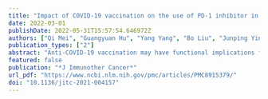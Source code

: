 ```yaml
---
title: "Impact of COVID-19 vaccination on the use of PD-1 inhibitor in treating patients with cancer: a real-world study"
date: 2022-03-01
publishDate: 2022-05-31T15:57:54.646972Z
authors: ["Qi Mei", "Guangyuan Hu", "Yang Yang", "Bo Liu", "Junping Yin", "Ming Li", "Qiao Huang", "Xi Tang", "Alexander Böhner", "Amy Bryant", "Christian Kurts", "Xianglin Yuan", "Jian Li"]
publication_types: ["2"]
abstract: "Anti-COVID-19 vaccination may have functional implications for immune checkpoint inhibitor treatment in patients with cancer. This study was undertaken to determine whether the safety or efficacy of anti-PD-1 therapy is reduced in patients with cancer during COVID-19 vaccination. A large multicenter observational study was conducted in 83 Chinese hospitals between January 28, 2021 and September 30, 2021. A total of 3552 patients were screened and 2048 eligible patients with cancer receiving PD-1 inhibitor treatment were recruited. All enrolled patients had received camrelizumab treatment alone or in conjunction with other cancer therapies. Among these, 1518 (74.1%) patients received the BBIBP-CorV vaccine and were defined as the vaccinated subgroup. The remaining 530 (25.9%) patients did not receive anti-COVID-19 vaccination and were defined as the non-vaccinated subgroup. For all participants, Response Evaluation Criteria in Solid Tumor and Common Terminology Criteria for Adverse Events criteria were used to evaluate the efficacy and safety of camrelizumab treatment, respectively. Propensity score match analysis with the optimal pair matching was used to compare these criteria between the vaccinated and non-vaccinated subgroups. A total of 2048 eligible patients with cancer were included (median age 59 years, 27.6% female). Most patients (98.8%) had metastatic cancer of the lung, liver or intestinal tract. Aside from the PD-1 inhibitor treatment, 55.9% of patients received additional cancer therapies. 1518 (74.1%) patients received the BBIBP-CorV vaccine with only mild side effects reported. The remaining patients did not receive COVID-19 vaccination and had a statistically greater percentage of comorbidities. After matching for age, gender, cancer stage/types, comorbidity and performance status, 1060 patients (530 pairs) were selected for propensity score match analysis. This analysis showed no significant differences in overall response rate (25.3% vs 28.9%, p=0.213) and disease control rate (64.6% vs 67.0%, p=0.437) between vaccinated and non-vaccinated subgroups. Immune-related adverse events (irAEs) were reported in both subgroups after camrelizumab treatment. Among vaccinated patients who experienced irAEs, the median interval between the first dose of camrelizumab treatment and the first vaccine shot was ≤16 days. Compared with the non-vaccinated subgroup, irAEs in vaccinated patients were more frequently reported as mild (grade 1 or 2 irAEs; 33.8% vs 19.8%, ptextless0.001) and these patients were less likely to discontinue the PD-1 inhibitor treatment (4.2% vs 20.4%, ptextless0.001). Severe irAEs (grade 3 irAE or higher) related to camrelizumab treatment were reported, however no significant differences in the frequency of such events were observed between the vaccinated and non-vaccinated subgroups. The COVID-19 vaccine, BBIBP-CorV, did not increase severe anti-PD-1-related adverse events nor did it reduce the clinical efficacy of camrelizumab in patients with cancer. Thus, we conclude that patients with cancer need not suspend anti-PD-1 treatment during COVID-19 vaccination."
featured: false
publication: "*J Immunother Cancer*"
url_pdf: "https://www.ncbi.nlm.nih.gov/pmc/articles/PMC8915379/"
doi: "10.1136/jitc-2021-004157"
---
```


